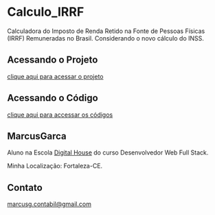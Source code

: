 # Calculo_IRRF

Calculadora do Imposto de Renda Retido na Fonte de Pessoas Físicas (IRRF) Remuneradas no Brasil. Considerando o novo cálculo do INSS.

## Acessando o Projeto

[clique aqui para acessar o projeto](https://marcusgarca.github.io/Calculo_IRRF/)

## Acessando o Código

[clique aqui para accessar os códigos](https://github.com/MarcusGarca/Calculo_IRRF)

## MarcusGarca

Aluno na Escola [Digital House](https://www.digitalhouse.com/br/) do curso Desenvolvedor Web Full Stack.&nbsp;

Minha Localização: Fortaleza-CE.

## Contato

<marcusg.contabil@gmail.com>
